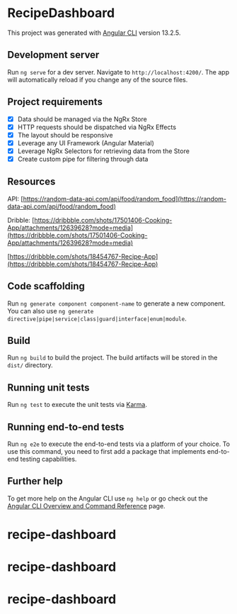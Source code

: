 # RecipeDashboard

This project was generated with [Angular CLI](https://github.com/angular/angular-cli) version 13.2.5.

## Development server

Run `ng serve` for a dev server. Navigate to `http://localhost:4200/`. The app will automatically reload if you change any of the source files.

## Project requirements
- [x] Data should be managed via the NgRx Store
- [x] HTTP requests should be dispatched via NgRx Effects
- [x] The layout should be responsive
- [x] Leverage any UI Framework (Angular Material)
- [x] Leverage NgRx Selectors for retrieving data from the Store
- [x] Create custom pipe for filtering through data

## Resources
API: [https://random-data-api.com/api/food/random_food](https://random-data-api.com/api/food/random_food)

Dribble: [https://dribbble.com/shots/17501406-Cooking-App/attachments/12639628?mode=media](https://dribbble.com/shots/17501406-Cooking-App/attachments/12639628?mode=media)

[https://dribbble.com/shots/18454767-Recipe-App](https://dribbble.com/shots/18454767-Recipe-App)

## Code scaffolding

Run `ng generate component component-name` to generate a new component. You can also use `ng generate directive|pipe|service|class|guard|interface|enum|module`.

## Build

Run `ng build` to build the project. The build artifacts will be stored in the `dist/` directory.

## Running unit tests

Run `ng test` to execute the unit tests via [Karma](https://karma-runner.github.io).

## Running end-to-end tests

Run `ng e2e` to execute the end-to-end tests via a platform of your choice. To use this command, you need to first add a package that implements end-to-end testing capabilities.

## Further help

To get more help on the Angular CLI use `ng help` or go check out the [Angular CLI Overview and Command Reference](https://angular.io/cli) page.
# recipe-dashboard
# recipe-dashboard
# recipe-dashboard
